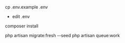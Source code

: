 cp .env.example .env
- edit .env

composer install

php artisan migrate:fresh --seed
php artisan queue:work

